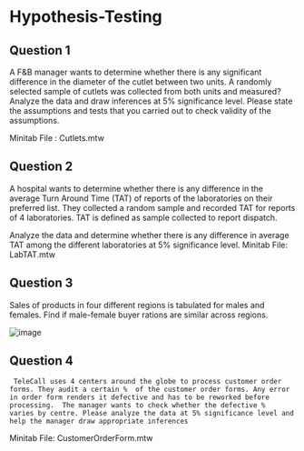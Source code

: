 # Hypothesis-Testing
## Question 1
A F&B manager wants to determine whether there is any significant difference in the diameter of the cutlet between two units. A randomly selected sample of cutlets was collected from both units and measured? Analyze the data and draw inferences at 5% significance level. Please state the assumptions and tests that you carried out to check validity of the assumptions.

Minitab File : Cutlets.mtw


## Question 2
   A hospital wants to determine whether there is any difference in the average Turn Around Time (TAT) of reports of the laboratories on their preferred list. They collected a random sample and recorded TAT for reports of 4 laboratories. TAT is defined as sample collected to report dispatch.
   
  Analyze the data and determine whether there is any difference in average TAT among the different laboratories at 5% significance level.
Minitab File: LabTAT.mtw

## Question 3
  Sales of products in four different regions is tabulated for males and females. Find if male-female buyer rations are similar across regions.

![image](https://user-images.githubusercontent.com/122975596/235428160-d4ef1a64-9e9c-451b-9caa-399364102caf.png)

## Question 4
     TeleCall uses 4 centers around the globe to process customer order forms. They audit a certain %  of the customer order forms. Any error in order form renders it defective and has to be reworked before processing.  The manager wants to check whether the defective %  varies by centre. Please analyze the data at 5% significance level and help the manager draw appropriate inferences

Minitab File: CustomerOrderForm.mtw
